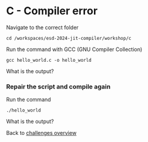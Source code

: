 # C - Compiler error

Navigate to the correct folder

    cd /workspaces/esd-2024-jit-compiler/workshop/c

Run the command with GCC (GNU Compiler Collection)

    gcc hello_world.c -o hello_world

What is the output?

### Repair the script and compile again

Run the command

    ./hello_world


What is the output?

Back to [challenges overview](/README.md)